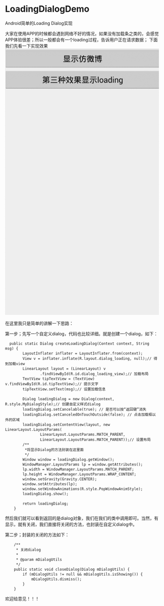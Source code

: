 # LoadingDialogDemo
Android简单的Loading Dialog实现

大家在使用APP的时候都会遇到网络不好的情况，如果没有加载条之类的，会感觉APP体验很差；所以一般都会有一个loading过程，告诉用户正在请求数据；
下面我们先看一下实现效果
![image](https://github.com/zhangqi960110/LoadingDialogDemo/raw/master/loading.gif)

在这里我只是简单的讲解一下思路：

第一步；先写一个自定义dialog，代码也比较详细。就是创建一个dialog，如下：

```
  public static Dialog createLoadingDialog(Context context, String msg) {
        LayoutInflater inflater = LayoutInflater.from(context);
        View v = inflater.inflate(R.layout.dialog_loading, null);// 得到加载view
        LinearLayout layout = (LinearLayout) v
                .findViewById(R.id.dialog_loading_view);// 加载布局
        TextView tipTextView = (TextView) v.findViewById(R.id.tipTextView);// 提示文字
        tipTextView.setText(msg);// 设置加载信息

        Dialog loadingDialog = new Dialog(context, R.style.MyDialogStyle);// 创建自定义样式dialog
        loadingDialog.setCancelable(true); // 是否可以按“返回键”消失
        loadingDialog.setCanceledOnTouchOutside(false); // 点击加载框以外的区域
        loadingDialog.setContentView(layout, new LinearLayout.LayoutParams(
                LinearLayout.LayoutParams.MATCH_PARENT,
                LinearLayout.LayoutParams.MATCH_PARENT));// 设置布局
        /**
         *将显示Dialog的方法封装在这里面
         */
        Window window = loadingDialog.getWindow();
        WindowManager.LayoutParams lp = window.getAttributes();
        lp.width = WindowManager.LayoutParams.MATCH_PARENT;
        lp.height = WindowManager.LayoutParams.WRAP_CONTENT;
        window.setGravity(Gravity.CENTER);
        window.setAttributes(lp);
        window.setWindowAnimations(R.style.PopWindowAnimStyle);
        loadingDialog.show();

        return loadingDialog;
    }
```

然后我们就可以看到返回的是dialog对象，我们在我们的类中调用即可。当然，有显示，就有关闭，我们直接将关闭的方法，也封装在自定义dialog中。

第二步；封装的关闭的方法如下：
```
    /**
     * 关闭dialog
     *
     * @param mDialogUtils
     */
    public static void closeDialog(Dialog mDialogUtils) {
        if (mDialogUtils != null && mDialogUtils.isShowing()) {
            mDialogUtils.dismiss();
        }
    }
```

欢迎给意见！！！


